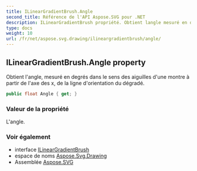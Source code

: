 ```yaml
---
title: ILinearGradientBrush.Angle
second_title: Référence de l'API Aspose.SVG pour .NET
description: ILinearGradientBrush propriété. Obtient langle mesuré en degrés dans le sens des aiguilles dune montre à partir de laxe des x de la ligne dorientation du dégradé.
type: docs
weight: 10
url: /fr/net/aspose.svg.drawing/ilineargradientbrush/angle/
---
```

## ILinearGradientBrush.Angle property

Obtient l'angle, mesuré en degrés dans le sens des aiguilles d'une montre à partir de l'axe des x, de la ligne d'orientation du dégradé.

```csharp
public float Angle { get; }
```

### Valeur de la propriété

L'angle.

### Voir également

* interface [ILinearGradientBrush](../)
* espace de noms [Aspose.Svg.Drawing](../../ilineargradientbrush/)
* Assemblée [Aspose.SVG](../../../)


